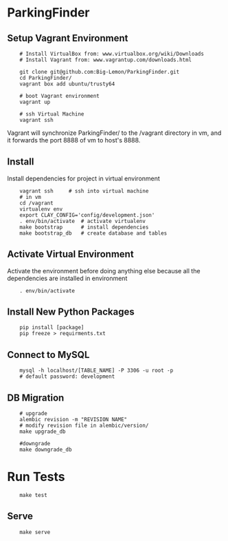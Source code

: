 # ParkingFinder

## Setup Vagrant Environment

```
    # Install VirtualBox from: www.virtualbox.org/wiki/Downloads
    # Install Vagrant from: www.vagrantup.com/downloads.html

    git clone git@github.com:Big-Lemon/ParkingFinder.git
    cd ParkingFinder/
    vagrant box add ubuntu/trusty64

    # boot Vagrant environment
    vagrant up

    # ssh Virtual Machine
    vagrant ssh
```
Vagrant will synchronize ParkingFinder/ to the /vagrant directory
in vm, and it forwards the port 8888 of vm to host's 8888.

## Install
Install dependencies for project in virtual environment
```
    vagrant ssh     # ssh into virtual machine
    # in vm
    cd /vagrant
    virtualenv env
    export CLAY_CONFIG='config/development.json'
    . env/bin/activate  # activate virtualenv
    make bootstrap  	# install dependencies
    make bootstrap_db   # create database and tables
```

## Activate Virtual Environment
Activate the environment before doing anything else because all the 
dependencies are installed in environment
```
    . env/bin/activate
```

## Install New Python Packages
```
    pip install [package]
    pip freeze > requirments.txt
```

## Connect to MySQL
```
    mysql -h localhost/[TABLE_NAME] -P 3306 -u root -p
    # default password: development
```

## DB Migration
```
    # upgrade
    alembic revision -m "REVISION NAME"
    # modify revision file in alembic/version/
    make upgrade_db

    #downgrade
    make downgrade_db
```

# Run Tests
```
    make test
```

## Serve
```
    make serve
```
